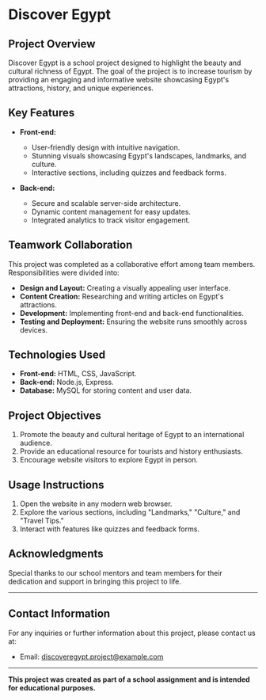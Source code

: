 
# Discover Egypt

## Project Overview
Discover Egypt is a school project designed to highlight the beauty and cultural richness of Egypt. The goal of the project is to increase tourism by providing an engaging and informative website showcasing Egypt's attractions, history, and unique experiences.

## Key Features
- **Front-end:** 
  - User-friendly design with intuitive navigation.
  - Stunning visuals showcasing Egypt's landscapes, landmarks, and culture.
  - Interactive sections, including quizzes and feedback forms.

- **Back-end:** 
  - Secure and scalable server-side architecture.
  - Dynamic content management for easy updates.
  - Integrated analytics to track visitor engagement.

## Teamwork Collaboration
This project was completed as a collaborative effort among team members. Responsibilities were divided into:
- **Design and Layout:** Creating a visually appealing user interface.
- **Content Creation:** Researching and writing articles on Egypt's attractions.
- **Development:** Implementing front-end and back-end functionalities.
- **Testing and Deployment:** Ensuring the website runs smoothly across devices.

## Technologies Used
- **Front-end:** HTML, CSS, JavaScript.
- **Back-end:** Node.js, Express.
- **Database:** MySQL for storing content and user data.

## Project Objectives
1. Promote the beauty and cultural heritage of Egypt to an international audience.
2. Provide an educational resource for tourists and history enthusiasts.
3. Encourage website visitors to explore Egypt in person.

## Usage Instructions
1. Open the website in any modern web browser.
2. Explore the various sections, including "Landmarks," "Culture," and "Travel Tips."
3. Interact with features like quizzes and feedback forms.

## Acknowledgments
Special thanks to our school mentors and team members for their dedication and support in bringing this project to life.

---

## Contact Information
For any inquiries or further information about this project, please contact us at:
- Email: discoveregypt.project@example.com

---
**This project was created as part of a school assignment and is intended for educational purposes.**
